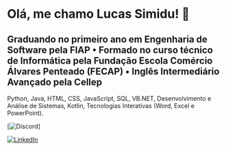 # Olá, me chamo Lucas Simidu! 👋

## Graduando no primeiro ano em Engenharia de Software pela FIAP • Formado no curso técnico de Informática pela Fundação Escola Comércio Álvares Penteado (FECAP) • Inglês Intermediário Avançado pela Cellep

Python, Java, HTML, CSS, JavaScript, SQL, VB.NET, Desenvolvimento e Análise de Sistemas, Kotlin, Tecnologias Interativas (Word, Excel e PowerPoint).

[![Discord](https://img.shields.io/badge/Discord-7289DA?style=for-the-badge&logo=discord&logoColor=white)]

[![LinkedIn](https://img.shields.io/badge/LinkedIn-0077B5?style=for-the-badge&logo=linkedin&logoColor=white)](https://www.linkedin.com/in/lucas-derenze-simidu-090043255/)
<!--
**ldsimidu/ldsimidu** is a ✨ _special_ ✨ repository because its `README.md` (this file) appears on your GitHub profile.

Here are some ideas to get you started:

- 🔭 I’m currently working on ...
- 🌱 I’m currently learning ...
- 👯 I’m looking to collaborate on ...
- 🤔 I’m looking for help with ...
- 💬 Ask me about ...
- 📫 How to reach me: ...
- 😄 Pronouns: ...
- ⚡ Fun fact: ...
-->
